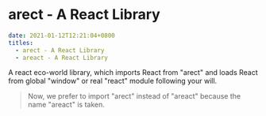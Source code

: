 # arect - A React Library

```yaml
date: 2021-01-12T12:21:04+0800
titles:
  - arect - A React Library
  - areact - A React Library
```

A react eco-world library,
which imports React from "arect" and loads React from global "window"
or real "react" module following your will.

> Now, we prefer to import "arect" instead of "areact" because the name "areact" is taken.
